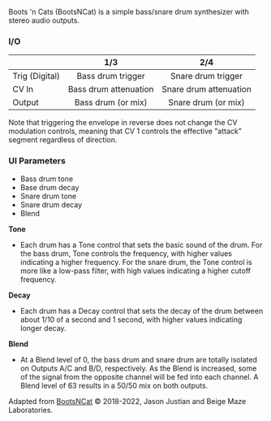 Boots 'n Cats (BootsNCat) is a simple bass/snare drum synthesizer with stereo audio outputs.

### I/O

|                |              1/3           |                   2/4                |
| -------------- |:---------------------------:|:-------------------------------------:|
| Trig (Digital) |  Bass drum trigger   | Snare drum trigger |
| CV In          | Bass drum attenuation |      Snare drum attenuation       |
| Output         |          Bass drum (or mix)           |        Snare drum (or mix)        |

Note that triggering the envelope in reverse does not change the CV modulation controls, meaning that CV 1 controls the effective "attack" segment regardless of direction.

### UI Parameters
* Bass drum tone
* Base drum decay
* Snare drum tone
* Snare drum decay
* Blend

**Tone**
* Each drum has a Tone control that sets the basic sound of the drum. For the bass drum, Tone controls the frequency, with higher values indicating a higher frequency. For the snare drum, the Tone control is more like a low-pass filter, with high values indicating a higher cutoff frequency.

**Decay**
* Each drum has a Decay control that sets the decay of the drum between about 1/10 of a second and 1 second, with higher values indicating longer decay.

**Blend**
* At a Blend level of 0, the bass drum and snare drum are totally isolated on Outputs A/C and B/D, respectively. As the Blend is increased, some of the signal from the opposite channel will be fed into each channel. A Blend level of 63 results in a 50/50 mix on both outputs.


Adapted from [BootsNCat](https://github.com/Chysn/O_C-HemisphereSuite/wiki/BootsNCat) © 2018-2022, Jason Justian and Beige Maze Laboratories. 